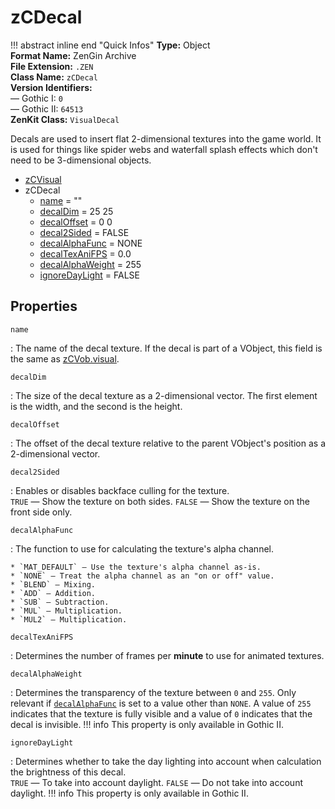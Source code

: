# zCDecal

!!! abstract inline end "Quick Infos"
    **Type:** Object<br/>
    **Format Name:** ZenGin Archive<br/>
    **File Extension:** `.ZEN`<br/>
    **Class Name:** `zCDecal`<br/>
    **Version Identifiers:**<br />
    — Gothic I: `0`<br/>
    — Gothic II: `64513`<br/>
    **ZenKit Class:** `VisualDecal`

Decals are used to insert flat 2-dimensional textures into the game world. It is used for things like spider webs and
waterfall splash effects which don't need to be 3-dimensional objects.

<ul class="sp-list">
    <li class="sp-type">
        <a href="../zCVisual/">zCVisual</a>
    </li>
    <li class="sp-type">
        <span>zCDecal</span>
        <ul class="sp-list">
            <li class="sp-string"><a href="#name">name</a> = ""</li>
            <li class="sp-misc"><a href="#decalDim">decalDim</a> = 25 25</li>
            <li class="sp-misc"><a href="#decalOffset">decalOffset</a> = 0 0</li>
            <li class="sp-bool"><a href="#decal2Sided">decal2Sided</a> = FALSE</li>
            <li class="sp-enum"><a href="#decalAlphaFunc">decalAlphaFunc</a> = NONE</li>
            <li class="sp-float"><a href="#decalTexAniFPS">decalTexAniFPS</a> = 0.0</li>
            <li class="sp-int"><a href="#decalAlphaWeight">decalAlphaWeight</a> = 255</li>
            <li class="sp-bool"><a href="#ignoreDaylight">ignoreDayLight</a> = FALSE</li>
        </ul>
    </li>
</ul>

## Properties

<a name="name" class="t-str"></a> `name`

:   The name of the decal texture. If the decal is part of a VObject, this field is the same as [zCVob.visual](zCVob.md#visual).

<a name="decalDim" class="t-raw"></a> `decalDim`

:   The size of the decal texture as a 2-dimensional vector. The first element is the width, and the second is the height.

<a name="decalOffset" class="t-raw"></a> `decalOffset`

:   The offset of the decal texture relative to the parent VObject's position as a 2-dimensional vector.

<a name="decal2Sided" class="t-bool"></a> `decal2Sided`

:   Enables or disables backface culling for the texture.
    <br />`TRUE` — Show the texture on both sides. `FALSE` — Show the texture on the front side only.

<a name="decalAlphaFunc" class="t-enum"></a> `decalAlphaFunc`

:   The function to use for calculating the texture's alpha channel.
    
    * `MAT_DEFAULT` — Use the texture's alpha channel as-is.
    * `NONE` — Treat the alpha channel as an "on or off" value.
    * `BLEND` — Mixing.
    * `ADD` — Addition.
    * `SUB` — Subtraction.
    * `MUL` — Multiplication.
    * `MUL2` — Multiplication.

<a name="decalTexAniFPS" class="t-float"></a> `decalTexAniFPS`

:   Determines the number of frames per **minute** to use for animated textures.

<a name="decalAlphaWeight" class="t-int"></a> `decalAlphaWeight`

:   Determines the transparency of the texture between `0` and `255`. Only relevant if
    [`decalAlphaFunc`](#decalAlphaFunc) is set to a value other than `NONE`. A value of `255`
    indicates that the texture is fully visible and a value of `0` indicates that the decal
    is invisible.
    !!! info
        This property is only available in Gothic II.

<a name="ignoreDaylight" class="t-bool"></a> `ignoreDayLight`

:   Determines whether to take the day lighting into account when calculation the brightness of this decal.
    <br />`TRUE` — To take into account daylight. `FALSE` — Do not take into account daylight.
    !!! info
        This property is only available in Gothic II.


